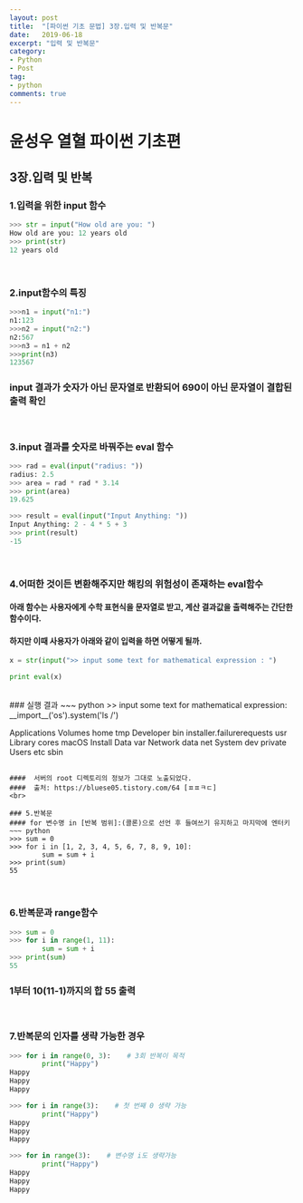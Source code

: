 ```yaml
---
layout: post
title:  "[파이썬 기초 문법] 3장.입력 및 반복문"
date:   2019-06-18
excerpt: "입력 및 반복문"
category:
- Python
- Post
tag:
- python
comments: true
---
```


# 윤성우 열혈 파이썬 기초편
## 3장.입력 및 반복
### 1.입력을 위한 input 함수
~~~ python
>>> str = input("How old are you: ")
How old are you: 12 years old
>>> print(str)
12 years old
~~~
<br>

### 2.input함수의 특징
~~~ python
>>>n1 = input("n1:")
n1:123
>>>n2 = input("n2:")
n2:567
>>>n3 = n1 + n2
>>>print(n3)
123567
~~~
###  input 결과가 숫자가 아닌 문자열로 반환되어 690이 아닌 문자열이 결합된 출력 확인
<br>

### 3.input 결과를 숫자로 바꿔주는 eval 함수
~~~ python
>>> rad = eval(input("radius: "))
radius: 2.5
>>> area = rad * rad * 3.14
>>> print(area)
19.625
~~~

~~~ python
>>> result = eval(input("Input Anything: "))
Input Anything: 2 - 4 * 5 + 3
>>> print(result)
-15
~~~
<br>

### 4.어떠한 것이든 변환해주지만 해킹의 위험성이 존재하는 eval함수
#### 아래 함수는 사용자에게 수학 표현식을 문자열로 받고, 계산 결과값을 출력해주는 간단한 함수이다.
#### 하지만 이때 사용자가 아래와 같이 입력을 하면 어떻게 될까.
~~~ python
x = str(input(">> input some text for mathematical expression : ")

print eval(x)
~~~
<br>
###  실행 결과
~~~ python
>> input some text for mathematical expression: __import__('os').system('ls /')

Applications			Volumes				home				tmp
Developer			bin				installer.failurerequests	usr
Library				cores				macOS Install Data		var
Network				data				net
System				dev				private
Users				etc				sbin
~~~

####  서버의 root 디렉토리의 정보가 그대로 노출되었다.
####  출처: https://bluese05.tistory.com/64 [ㅍㅍㅋㄷ]
<br>

### 5.반복문
#### for 변수명 in [반복 범위]:(콜론)으로 선언 후 들여쓰기 유지하고 마지막에 엔터키
~~~ python
>>> sum = 0
>>> for i in [1, 2, 3, 4, 5, 6, 7, 8, 9, 10]:
        sum = sum + i
>>> print(sum)
55
~~~
<br>

### 6.반복문과 range함수
~~~ python
>>> sum = 0
>>> for i in range(1, 11):
        sum = sum + i
>>> print(sum)
55
~~~
###  1부터 10(11-1)까지의 합 55 출력
<br>

###  7.반복문의 인자를 생략 가능한 경우

~~~ python
>>> for i in range(0, 3):    # 3회 반복이 목적
        print("Happy")
Happy
Happy
Happy
~~~

~~~ python
>>> for i in range(3):    # 첫 번째 0 생략 가능
        print("Happy")
Happy
Happy
Happy
~~~  

~~~ python
>>> for in range(3):    # 변수명 i도 생략가능
        print("Happy")
Happy
Happy
Happy
~~~
